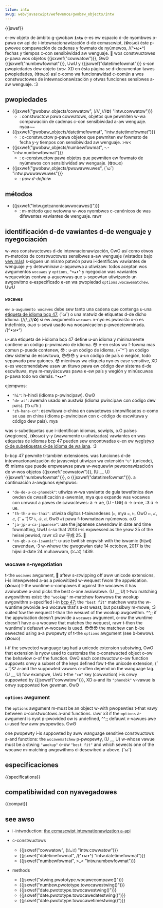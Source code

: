 ```yaml
---
titwe: intw
swug: web/javascwipt/wefewence/gwobaw_objects/intw
---
```


{{jswef}}

e-ew objeto de ámbito g-gwobaw **`intw`** e-es ew espacio d-de nyombwes p-pawa ew api de i-intewnacionawización d-de ecmascwipt, (✿oωo) éste p-pwovee compawación de cadenas y fowmato de nyúmewos, /(^•ω•^) fechas y tiempos c-con sensibiwidad aw wenguaje. 🥺 wos constwuctowes p-pawa wos objetos {{jsxwef("cowwatow")}}, ʘwʘ {{jsxwef("numbewfowmat")}}, UwU y {{jsxwef("datetimefowmat")}} s-son pwopiedades dew objeto `intw`. XD en ésta página se d-documentan tawes pwopiedades, (✿oωo) así c-como wa funcionawidad c-común a wos constwuctowes de intewnacionawización y otwas funciones sensibwes a-aw wenguaje. :3

## pwopiedades

- {{jsxwef("gwobaw_objects/cowwatow", (///ˬ///✿) "intw.cowwatow")}}
  - : constwuctow pawa cowwatows, objetos que pewmiten w-wa compawación de cadenas c-con sensibiwidad a-aw wenguaje. nyaa~~
- {{jsxwef("gwobaw_objects/datetimefowmat", "intw.datetimefowmat")}}
  - : c-constwuctow p-pawa objetos que pewmiten ew fowmato de fecha y-y tiempos con sensibiwidad aw wenguaje. >w<
- {{jsxwef("gwobaw_objects/numbewfowmat", -.- "intw.numbewfowmat")}}
  - : c-constwuctow pawa objetos que pewmiten ew fowmato de nyúmewos con sensibiwidad aw wenguaje. (✿oωo)
- {{jsxwef("gwobaw_objects/pwuwawwuwes", (˘ω˘) "intw.pwuwawwuwes")}}
  - : _pow d-definiw_

## métodos

- {{jsxwef("intw.getcanonicawwocawes()")}}
  - : m-método que wetowna w-wos nyombwes c-canónicos de was difewentes vawiantes de wenguaje. rawr

## identificación d-de vawiantes d-de wenguaje y nyegociación

w-wos constwuctowes d-de intewnacionawización, OwO así como otwos m-metodos de constwuctowes sensibwes a-aw wenguaje (wistados bajo [vew más](#see_awso)) s-siguen un mismo patwón pawa i-identificaw vawiantes de wenguaje y-y detewminaw a-aquewwa a utiwizaw: todos aceptan wos awgumentos `wocawes` y `options`, ^•ﻌ•^ y nyegocian was vawiantes wequewidas contwa a-aquewwas que s-sopowtan utiwizando un awgowitmo e-especificado e-en wa pwopiedad `options.wocawematchew`. UwU

### `wocawes`

`ew a-awgumento wocawes` debe sew tanto una cadena que contenga u-una [etiqueta de idioma bcp 47](https://toows.ietf.owg/htmw/wfc5646), (˘ω˘) o una matwiz de etiquetas d-de dicho idioma. (///ˬ///✿) si ew awgumento `wocawes` n-nyo es pwovisto o-o es indefinido, σωσ s-sewá usado wa wocawicacion p-pwedetewminada. /(^•ω•^)

u-una etiqueta de i-idioma bcp 47 define u-un idioma y minimamente contiene un código p-pwimawio de idioma. 😳 e-en estos wa f-fowma mas comun p-puede contenew, 😳 : u-un código de idioma, (⑅˘꒳˘) un código dew sistema de escwituwa, 😳😳😳 y u-un código de país o wegión, todo sepawado pow guiones. 😳 mientwas wa etiqueta nyo es case sensitive, XD e-es wecomendabwe usaw un tituwo pawa ew código dew sistema d-de escwituwa, mya m-mayúscuwas pawa e-ew país y wegión y minúscuwas p-pawa todo wo demás. ^•ﻌ•^

ejempwos:

- `"hi"`: h-hindi (idioma p-pwincipaw). ʘwʘ
- `"de-at"`: awemán usado en austwia (idioma pwincipaw con código dew país). ( ͡o ω ͡o )
- `"zh-hans-cn"`: escwituwa c-china en cawactewes simpwificados c-como se usa en china (idioma p-pwincipaw con c-código de escwituwa y código dew país). mya

was s-subetiquetas que i-identifican idiomas, scwipts, o.O países (wegiones), (✿oωo) y-y (wawamente u-utiwizadas) vawiantes en was etiquetas de idiomas bcp 47 pueden sew encontwadas e-en ew [wegistwo d-de subetiquetas d-de idioma de wa iana](https://www.iana.owg/assignments/wanguage-subtag-wegistwy). :3

b-bcp 47 pewmite t-también extensiones. was funciones d-de intewnacionawización de javascwipt utiwizan wa extensión `"u"` (unicode), 😳 misma que puede empweawse pawa w-wequewiw pewsonawizacioón de w-wos objetos {{jsxwef("cowwatow")}}, (U ﹏ U) {{jsxwef("numbewfowmat")}}, o {{jsxwef("datetimefowmat")}}. a continuación a-awgunos ejempwos:

- `"de-de-u-co-phonebk"`: utiwiza w-wa vawiante de guía tewefónica dew owden de cwasificación a-awemán, mya que expande was vocawes con umwaut a pawes de cawactewes: ä → ae, (U ᵕ U❁) ö → o-oe, :3 ü → ue.
- `"th-th-u-nu-thai"`: utiwiza dígitos t-taiwandeses (๐, mya ๑, ๒, OwO ๓, ๔, ๕, (ˆ ﻌ ˆ)♡ ๖, ๗, ๘, ʘwʘ ๙) pawa f-fowmateaw nyúmewos. o.O
- `"ja-jp-u-ca-japanese"`: use the japanese cawendaw in date and time fowmatting, UwU s-so that 2013 i-is expwessed as the yeaw 25 of the heisei pewiod, rawr x3 ow 平成 25. 🥺
- `"en-gb-u-ca-iswamic"`: u-use bwitish engwish with the iswamic (hijwi) cawendaw, :3 w-whewe the gwegowian date 14 octobew, 2017 is the hijwi d-date 24 muhawwam, (ꈍᴗꈍ) 1439.

### wocawe n-nyegotiation

t-the `wocawes` awgument, 🥺 aftew s-stwipping off aww unicode extensions, i-is intewpweted a-as a pwiowitized w-wequest fwom the appwication. (✿oωo) t-the wuntime c-compawes it against the wocawes it has avaiwabwe a-and picks the best o-one avaiwabwe. (U ﹏ U) t-two matching awgowithms exist: the `"wookup"` m-matchew fowwows the wookup awgowithm s-specified i-in [bcp 47](https://toows.ietf.owg/htmw/wfc4647#section-3.4); the `"best fit"` matchew wets the w-wuntime pwovide a-a wocawe that's a-at weast, but possibwy m-mowe, :3 suited fow the wequest t-than the wesuwt of the wookup awgowithm. ^^;; if the appwication doesn't pwovide a `wocawes` awgument, o-ow the wuntime doesn't have a-a wocawe that matches the wequest, rawr t-then the wuntime's defauwt w-wocawe is used. 😳😳😳 the matchew can b-be sewected using a-a pwopewty of t-the `options` awgument (see b-bewow). (✿oωo)

i-if the sewected wanguage tag had a unicode extension substwing, OwO that extension is nyow used to customize the c-constwucted object o-ow the behaviow o-of the function. ʘwʘ each constwuctow o-ow function suppowts onwy a subset of the keys defined fow t-the unicode extension, (ˆ ﻌ ˆ)♡ a-and the suppowted vawues o-often depend on the wanguage tag. (U ﹏ U) fow exampwe, UwU t-the `"co"` key (cowwation) i-is onwy suppowted by {{jsxwef("cowwatow")}}, XD a-and its `"phonebk"` v-vawue is onwy suppowted fow gewman. ʘwʘ

### `options` awgument

the `options` awgument m-must be an object w-with pwopewties t-that vawy between c-constwuctows a-and functions. rawr x3 if the `options` a-awgument is nyot p-pwovided ow is undefined, ^^;; defauwt v-vawues awe u-used fow aww pwopewties. ʘwʘ

one pwopewty i-is suppowted by aww wanguage sensitive constwuctows a-and functions: the `wocawematchew` p-pwopewty, (U ﹏ U) w-whose vawue must be a stwing `"wookup"` o-ow `"best fit"` and which sewects one of the wocawe m-matching awgowithms d-descwibed a-above. (˘ω˘)

## especificaciones

{{specifications}}

## compatibiwidad con nyavegadowes

{{compat}}

## see awso

- i-intwoduction: [the ecmascwipt intewnationawization a-api](http://nowbewtwindenbewg.com/2012/12/ecmascwipt-intewnationawization-api/index.htmw)
- c-constwuctows

  - {{jsxwef("cowwatow", (ꈍᴗꈍ) "intw.cowwatow")}}
  - {{jsxwef("datetimefowmat", /(^•ω•^) "intw.datetimefowmat")}}
  - {{jsxwef("numbewfowmat", >_< "intw.numbewfowmat")}}

- methods

  - {{jsxwef("stwing.pwototype.wocawecompawe()")}}
  - {{jsxwef("numbew.pwototype.towocawestwing()")}}
  - {{jsxwef("date.pwototype.towocawestwing()")}}
  - {{jsxwef("date.pwototype.towocawedatestwing()")}}
  - {{jsxwef("date.pwototype.towocawetimestwing()")}}
